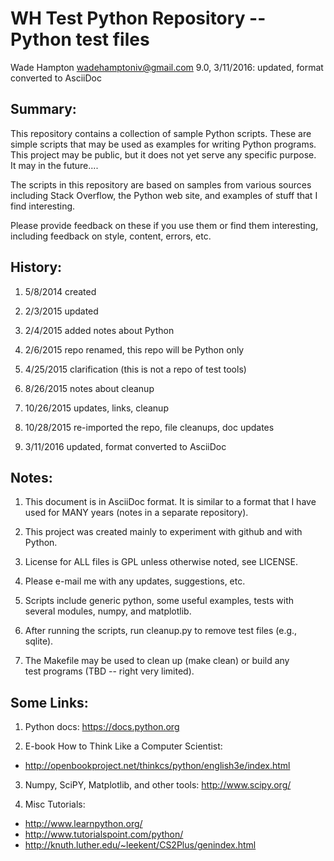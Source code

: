 WH Test Python Repository -- Python test files
==============================================
Wade Hampton <wadehamptoniv@gmail.com>
9.0, 3/11/2016: updated, format converted to AsciiDoc

Summary:
--------

This repository contains a collection of sample Python scripts.  These are 
simple scripts that may be used as examples for writing Python programs.  
This project may be public, but it does not yet serve any specific purpose.  
It may in the future....  

The scripts in this repository are based on samples from various
sources including Stack Overflow, the Python web site, and examples
of stuff that I find interesting.  

Please provide feedback on these if you use them or find them 
interesting, including feedback on style, content, errors, etc.

History:
--------

1. 5/8/2014    created

2. 2/3/2015    updated

3. 2/4/2015    added notes about Python

4. 2/6/2015    repo renamed, this repo will be Python only

5. 4/25/2015   clarification (this is not a repo of test tools)

6. 8/26/2015   notes about cleanup

7. 10/26/2015  updates, links, cleanup

8. 10/28/2015  re-imported the repo, file cleanups, doc updates  

9. 3/11/2016   updated, format converted to AsciiDoc

Notes:
------

1.  This document is in AsciiDoc format.  It is similar to a format that
    I have used for MANY years (notes in a separate repository).

2.  This project was created mainly to experiment with github and with Python.

3.  License for ALL files is GPL unless otherwise noted, see LICENSE.

4.  Please e-mail me with any updates, suggestions, etc.  

5.  Scripts include generic python, some useful examples, tests with several modules, numpy, and matplotlib.  

6.  After running the scripts, run cleanup.py to remove test files (e.g., sqlite).

7.  The Makefile may be used to clean up (make clean) or build any  
    test programs (TBD -- right very limited).

Some Links:
-----------

1.  Python docs:  https://docs.python.org

2.  E-book How to Think Like a Computer Scientist:

*   http://openbookproject.net/thinkcs/python/english3e/index.html

3.  Numpy, SciPY, Matplotlib, and other tools:  http://www.scipy.org/

4.  Misc Tutorials:

*   http://www.learnpython.org/
*   http://www.tutorialspoint.com/python/
*   http://knuth.luther.edu/~leekent/CS2Plus/genindex.html